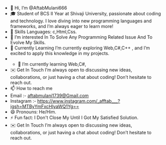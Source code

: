 - 👋 Hi, I’m @AftabMulani666
- 🎓 Student of BCS II Year at Shivaji University, passionate about coding and technology. I love diving into new programming languages and frameworks, and I’m always eager to learn more!
- 🚀 Skills
      Languages: c,Html,Css.
- 👀 I’m interested In To Solve Any Programming Related Issue And To Evolve My Skills.
- 🌱 Currently Learning
      I’m currently exploring Web,C#,C++ , and I’m excited to apply this knowledge in my projects.
- - 🌱 I’m currently learning Web,C#,
- ✉️ Get In Touch
     I’m always open to discussing new ideas, collaborations, or just having a chat about coding! Don’t hesitate to reach out.
- 📫 How to reach me
-    Email :- aftabmulani1739@Gmail.com
-    Instagram :- https://www.instagram.com/_afftab___?igsh=MTByYmFxcHIyaWQ1Yg==
- 😄 Pronouns: He/Him.
- ⚡ Fun fact: I Don't Close My Until I Got My Satisfied Solution.
- ✉️ Get In Touch
     I’m always open to discussing new ideas, collaborations, or just having a chat about coding! Don’t hesitate to reach out.

<!---
AftabMulani666/AftabMulani666 is a ✨ special ✨ repository because its `README.md` (this file) appears on your GitHub profile.
You can click the Preview link to take a look at your changes.
--->
